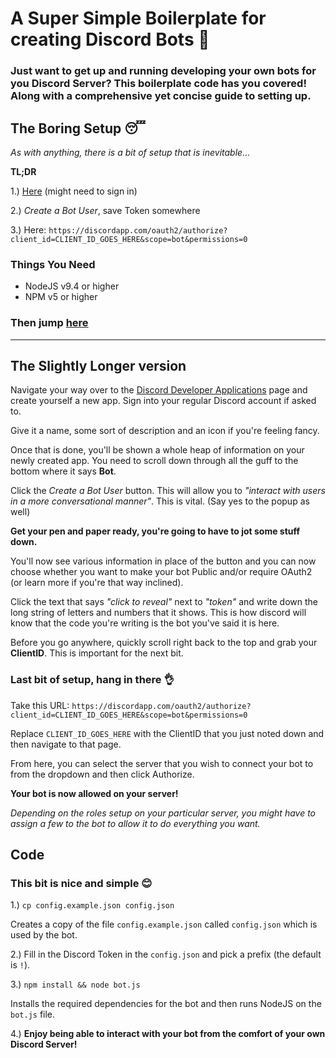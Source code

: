 # A Super Simple Boilerplate for creating Discord Bots 🤖

### Just want to get up and running developing your own bots for you Discord Server? This boilerplate code has you covered! Along with a comprehensive yet concise guide to setting up.

## The Boring Setup 😴
*As with anything, there is a bit of setup that is inevitable...*

**TL;DR**

1.) [Here](https://discordapp.com/developers/applications/me) (might need to sign in)

2.) *Create a Bot User*, save Token somewhere

3.) Here: `https://discordapp.com/oauth2/authorize?client_id=CLIENT_ID_GOES_HERE&scope=bot&permissions=0`

### Things You Need
 - NodeJS v9.4 or higher
 - NPM v5 or higher

### Then jump [here](#code)

---

## The Slightly Longer version

Navigate your way over to the [Discord Developer Applications](https://discordapp.com/developers/applications/me) page and create yourself a new app. Sign into your regular Discord account if asked to.

Give it a name, some sort of description and an icon if you're feeling fancy.

Once that is done, you'll be shown a whole heap of information on your newly created app. You need to scroll down through all the guff to the bottom where it says **Bot**.

Click the *Create a Bot User* button. This will allow you to *"interact with users in a more conversational manner"*. This is vital. (Say yes to the popup as well)

**Get your pen and paper ready, you're going to have to jot some stuff down.**

You'll now see various information in place of the button and you can now choose whether you want to make your bot Public and/or require OAuth2 (or learn more if you're that way inclined).

Click the text that says *"click to reveal"* next to *"token"* and write down the long string of letters and numbers that it shows. This is how discord will know that the code you're writing is the bot you've said it is here.

Before you go anywhere, quickly scroll right back to the top and grab your **ClientID**. This is important for the next bit.

### Last bit of setup, hang in there 👌

Take this URL: `https://discordapp.com/oauth2/authorize?client_id=CLIENT_ID_GOES_HERE&scope=bot&permissions=0`

Replace `CLIENT_ID_GOES_HERE` with the ClientID that you just noted down and then navigate to that page.

From here, you can select the server that you wish to connect your bot to from the dropdown and then click Authorize.

**Your bot is now allowed on your server!**

*Depending on the roles setup on your particular server, you might have to assign a few to the bot to allow it to do everything you want.*

## Code
### This bit is nice and simple 😊

1.) `cp config.example.json config.json`

Creates a copy of the file `config.example.json` called `config.json` which is used by the bot.

2.) Fill in the Discord Token in the `config.json` and pick a prefix (the default is `!`).

3.) `npm install && node bot.js`

Installs the required dependencies for the bot and then runs NodeJS on the `bot.js` file.

4.) **Enjoy being able to interact with your bot from the comfort of your own Discord Server!**
